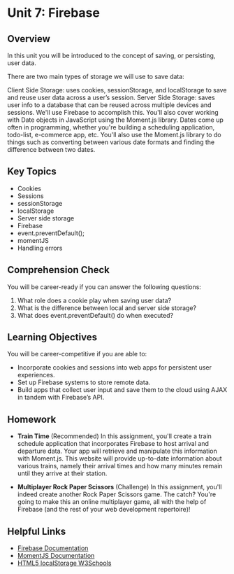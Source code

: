 # Unit 7: Firebase

## Overview

In this unit you will be introduced to the concept of saving, or persisting, user data.

There are two main types of storage we will use to save data:

Client Side Storage: uses cookies, sessionStorage, and localStorage to save and reuse user data across a user’s session.
Server Side Storage: saves user info to a database that can be reused across multiple devices and sessions. We'll use Firebase to accomplish this.
You'll also cover working with Date objects in JavaScript using the Moment.js library. Dates come up often in programming, whether you're building a scheduling application, todo-list, e-commerce app, etc. You'll also use the Moment.js library to do things such as converting between various date formats and finding the difference between two dates.

## Key Topics
* Cookies
* Sessions
* sessionStorage
* localStorage
* Server side storage
* Firebase
* event.preventDefault();
* momentJS
* Handling errors

## Comprehension Check
You will be career-ready if you can answer the following questions: 
1. What role does a cookie play when saving user data?
2. What is the difference between local and server side storage?
3. What does event.preventDefault() do when executed?

## Learning Objectives
You will be career-competitive if you are able to:
* Incorporate cookies and sessions into web apps for persistent user experiences.
* Set up Firebase systems to store remote data.
* Build apps that collect user input and save them to the cloud using AJAX in tandem with Firebase’s API.

## Homework

* **Train Time** (Recommended)
In this assignment, you'll create a train schedule application that incorporates Firebase to host arrival and departure data. Your app will retrieve and manipulate this information with Moment.js. This website will provide up-to-date information about various trains, namely their arrival times and how many minutes remain until they arrive at their station.

* **Multiplayer Rock Paper Scissors** (Challenge)
In this assignment, you'll indeed create another Rock Paper Scissors game. The catch? You're going to make this an online multiplayer game, all with the help of Firebase (and the rest of your web development repertoire)!

## Helpful Links
* [Firebase Documentation](https://firebase.google.com/docs/)
* [MomentJS Documentation](https://momentjs.com/docs/)
* [HTML5 localStorage W3Schools](https://www.w3schools.com/html/html5_webstorage.asp)
